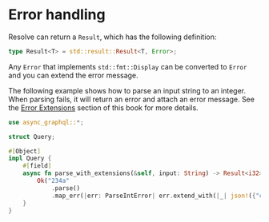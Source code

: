 # Error handling

Resolve can return a `Result`, which has the following definition:

```rust
type Result<T> = std::result::Result<T, Error>;
```

Any `Error` that implements `std::fmt::Display` can be converted to `Error` and you can extend the error message.

The following example shows how to parse an input string to an integer. When parsing fails, it will return an error and attach an error message.
See the [Error Extensions](error_extensions.md) section of this book for more details.

```rust
use async_graphql::*;

struct Query;

#[Object]
impl Query {
    #[field]
    async fn parse_with_extensions(&self, input: String) -> Result<i32> {
        Ok("234a"
            .parse()
            .map_err(|err: ParseIntError| err.extend_with(|_| json!({"code": 400})))?)
    }
}
```
